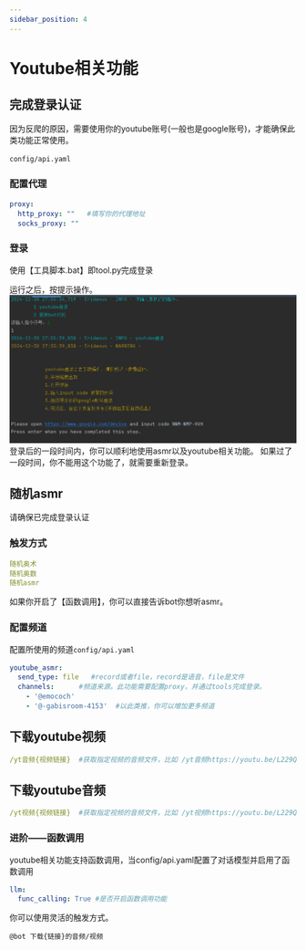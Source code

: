 ```yaml
---
sidebar_position: 4
---
```

# Youtube相关功能
## 完成登录认证
因为反爬的原因，需要使用你的youtube账号(一般也是google账号)，才能确保此类功能正常使用。

`config/api.yaml`
### 配置代理
```yaml
proxy:
  http_proxy: ""   #填写你的代理地址
  socks_proxy: ""
```
### 登录
使用【工具脚本.bat】即tool.py完成登录

运行之后，按提示操作。
![img](./img/544e3c8554992aa0c45c43ca27c09ce5.png)
登录后的一段时间内，你可以顺利地使用asmr以及youtube相关功能。
如果过了一段时间，你不能用这个功能了，就需要重新登录。

## 随机asmr
请确保已完成登录认证
### 触发方式
```yaml
随机奥术
随机奥数
随机asmr
```
如果你开启了【函数调用】，你可以直接告诉bot你想听asmr。
### 配置频道
配置所使用的频道`config/api.yaml`
```yaml
youtube_asmr:
  send_type: file   #record或者file，record是语音，file是文件
  channels:      #频道来源。此功能需要配置proxy，并通过tools完成登录。
    - '@emococh'
    - '@-gabisroom-4153'  #以此类推，你可以增加更多频道
```
## 下载youtube视频
```yaml
/yt音频{视频链接}  #获取指定视频的音频文件，比如 /yt音频https://youtu.be/L229QDxDakU?si=D3_oxY-ghnUeGO7s
```
## 下载youtube音频
```yaml
/yt视频{视频链接}  #获取指定视频的音频文件，比如 /yt视频https://youtu.be/L229QDxDakU?si=D3_oxY-ghnUeGO7s
```
### 进阶——函数调用
youtube相关功能支持函数调用，当config/api.yaml配置了对话模型并启用了函数调用
```yaml
llm:
  func_calling: True #是否开启函数调用功能
```
你可以使用灵活的触发方式。
```
@bot 下载{链接}的音频/视频
```
